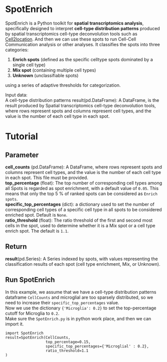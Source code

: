 # SpotEnrich
SpotEnrich is a Python toolkit for **spatial transcriptomics analysis**, specifically designed to interpret **cell-type distribution patterns** produced by spatial transcriptomics cell-type deconvolution tools such as [Cell2location](https://github.com/BayraktarLab/cell2location).  And then we can use these spots to run Cell-Cell Communication analysis or other analyses.
It classifies the spots into three categories: 
1. **Enrich spots** (defined as the specific celltype spots dominated by a single cell type)
2. **Mix spot** (containing multiple cell types)
3. **Unknown** (unclassifiable spots)

using a series of adaptive thresholds for categorization.

Input data:  
A cell-type distribution patterns result(pd.DataFrame): A DataFrame, is the result produced by Spatial transcriptomics cell-type deconvolution tools, where rows represent spots and columns represent cell types, and the value is the number of each cell type in each spot. 

# Tutorial
## Parameter
**cell_counts** (pd.DataFrame): A DataFrame, where rows represent spots and columns represent cell types, and the value is the number of each cell type in each spot. This file must be provided.    
**top_percentage** (float): The top number of corresponding cell types among all Spots is regarded as spot enrichment, with a default value of ``0.05``. This means that only the top 5 % of ranked spots can be considered as ``Enrich spots``.     
**specific_top_percentages** (dict):  a dictionary used to set the number of corresponding cell types of a specific cell type in all spots to be considered enriched spot. Default is ``None``.  
**ratio_threshold** (float): The ratio threshold of the first and second most cells in the spot, used to determine whether it is a Mix spot or a cell type enrich spot. The default is ``1.1``.
## Return
**result**(pd.Series): A Series indexed by spots, with values representing the classification results of each spot (cell type enrichment, Mix, or Unknown).

## Run SpotEnrich
In this example, we assume that we have a cell-type distribution patterns dataframe `CellCounts` and microglial are too sparsely distributed, so we need to increase their `specific_top_percentages` value.   
Now we use the dictionary `{'Microglia': 0.2}` to set the top-percentage cutoff for Microglia to `0.2`.    
Make sure the `SpotEnrich.py` is in python work place, and then we can import it.  
```
import SpotEnrich    
result=SpotEnrich(CellCounts, 
                  top_percentage=0.15,  
                  specific_top_percentages={'Microglial' : 0.2},  
                  ratio_threshold=1.1
)
```



